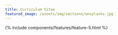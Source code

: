 ```yaml
---
title: Curriculum Vitae
featured_image: /assets/img/sections/unsplashs.jpg
---
```

{% include components/features/feature-5.html %}
